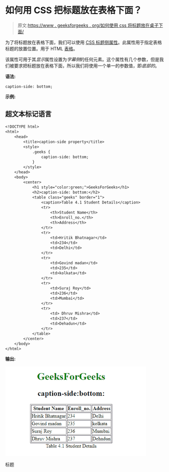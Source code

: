 # 如何用 CSS 把标题放在表格下面？

> 原文:[https://www . geeksforgeeks . org/如何使用 css 将标题放在桌子下面/](https://www.geeksforgeeks.org/how-to-put-the-caption-below-the-table-using-css/)

为了将标题放在表格下面，我们可以使用 [CSS 标题侧属性](https://www.geeksforgeeks.org/css-caption-side-property/)。此属性用于指定表格标题的放置位置。用于 HTML [表格](https://www.geeksforgeeks.org/html-tables/)。

该属性可用于其*显示*属性设置为*字幕侧*的任何元素。这个属性有几个参数，但是我们被要求把标题放在表格下面，所以我们将使用一个单一的参数值，即*底部的*。

**语法:**

```
caption-side: bottom;
```

**示例:**

## 超文本标记语言

```
<!DOCTYPE html> 
<html> 
    <head> 
        <title>caption-side property</title> 
        <style> 
            .geeks { 
                caption-side: bottom; 
            } 
        </style> 
    </head> 
    <body> 
        <center> 
            <h1 style="color:green;">GeeksForGeeks</h1> 
            <h2>caption-side: bottom:</h2> 
            <table class="geeks" border="1"> 
                <caption>Table 4.1 Student Details</caption> 
                <tr> 
                    <th>Student Name</th> 
                    <th>Enroll_no.</th> 
                    <th>Address</th> 
                </tr> 
                <tr> 
                    <td>Hritik Bhatnagar</td> 
                    <td>234</td> 
                    <td>Delhi</td> 
                </tr> 
                <tr> 
                    <td>Govind madan</td> 
                    <td>235</td> 
                    <td>kolkata</td> 
                </tr> 
                <tr> 
                    <td>Suraj Roy</td> 
                    <td>236</td> 
                    <td>Mumbai</td> 
                </tr> 
                <tr> 
                    <td> Dhruv Mishra</td> 
                    <td>237</td> 
                    <td>Dehadun</td> 
                </tr> 
            </table> 
        </center> 
    </body> 
</html>                     
```

**输出:**

![](img/68e3e5f06414cc15f23a8db86c62fbfa.png)

标题